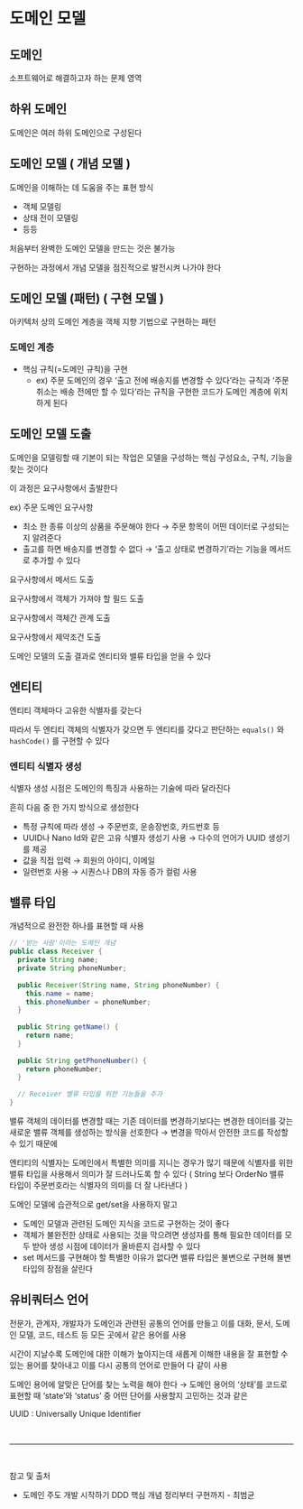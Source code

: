 
# 도메인 모델

## 도메인

소프트웨어로 해결하고자 하는 문제 영역



## 하위 도메인

도메인은 여러 하위 도메인으로 구성된다



## 도메인 모델 ( 개념 모델 )

도메인을 이해하는 데 도움을 주는 표현 방식

- 객체 모델링
- 상태 전이 모델링
- 등등

처음부터 완벽한 도메인 모델을 만드는 것은 불가능

구현하는 과정에서 개념 모델을 점진적으로 발전시켜 나가야 한다



## 도메인 모델 (패턴) ( 구현 모델 )

아키텍처 상의 도메인 계층을 객체 지향 기법으로 구현하는 패턴

### 도메인 계층

- 핵심 규칙(=도메인 규칙)을 구현
    - ex) 주문 도메인의 경우 ‘출고 전에 배송지를 변경할 수 있다’라는 규칙과 ‘주문 취소는 배송 전에만 할 수 있다’라는 규칙을 구현한 코드가 도메인 계층에 위치하게 된다



## 도메인 모델 도출

도메인을 모델링할 때 기본이 되는 작업은 모델을 구성하는 핵심 구성요소, 구칙, 기능을 찾는 것이다

이 과정은 요구사항에서 출발한다

ex) 주문 도메인 요구사항

- 최소 한 종류 이상의 상품을 주문해야 한다 → 주문 항목이 어떤 데이터로 구성되는지 알려준다
- 출고를 하면 배송지를 변경할 수 없다 → ‘출고 상태로 변경하기’라는 기능을 메서드로 추가할 수 있다

요구사항에서 메서드 도출

요구사항에서 객체가 가져야 할 필드 도출

요구사항에서 객체간 관계 도출

요구사항에서 제약조건 도출



도메인 모델의 도출 결과로 엔티티와 밸류 타입을 얻을 수 있다



## 엔티티

엔티티 객체마다 고유한 식별자를 갖는다

따라서 두 엔티티 객체의 식별자가 갖으면 두 엔티티를 갖다고 판단하는 `equals()` 와 `hashCode()` 를 구현할 수 있다

### 엔티티 식별자 생성

식별자 생성 시점은 도메인의 특징과 사용하는 기술에 따라 달라진다

흔히 다음 중 한 가지 방식으로 생성한다

- 특정 규칙에 따라 생성 → 주문번호, 운송장번호, 카드번호 등
- UUID나 Nano Id와 같은 고유 식별자 생성기 사용 → 다수의 언어가 UUID 생성기를 제공
- 값을 직접 입력 → 회원의 아이디, 이메일
- 일련번호 사용 → 시퀀스나 DB의 자동 증가 컬럼 사용



## 밸류 타입

개념적으로 완전한 하나를 표현할 때 사용

```java
// '받는 사람'이라는 도메인 개념
public class Receiver {
  private String name;
  private String phoneNumber;
  
  public Receiver(String name, String phoneNumber) {
    this.name = name;
    this.phoneNumber = phoneNumber;
  }
  
  public String getName() {
    return name; 
  }
  
  public String getPhoneNumber() {
    return phoneNumber;
  }
  
  // Receiver 밸류 타입을 위한 기능들을 추가
}
```

밸류 객체의 데이터를 변경할 때는 기존 데이터를 변경하기보다는 변경한 데이터를 갖는 새로운 밸류 객체를 생성하는 방식을 선호한다 → 변경을 막아서 안전한 코드를 작성할 수 있기 때문에

엔티티의 식별자는 도메인에서 특별한 의미를 지니는 경우가 많기 때문에 식별자를 위한 밸류 타입을 사용해서 의미가 잘 드러나도록 할 수 있다 ( String 보다 OrderNo 밸류 타입이 주문번호라는 식별자의 의미를 더 잘 나타낸다 )



도메인 모델에 습관적으로 get/set을 사용하지 말고

- 도메인 모델과 관련된 도메인 지식을 코드로 구현하는 것이 좋다
- 객체가 불완전한 상태로 사용되는 것을 막으려면 생성자를 통해 필요한 데이터를 모두 받아 생성 시점에 데이터가 올바른지 검사할 수 있다
- set 메서드를 구현해야 할 특별한 이유가 없다면 밸류 타입은 불변으로 구현해 불변 타입의 장점을 살린다



## 유비쿼터스 언어

전문가, 관계자, 개발자가 도메인과 관련된 공통의 언어를 만들고 이를 대화, 문서, 도메인 모델, 코드, 테스트 등 모든 곳에서 같은 용어를 사용

시간이 지날수록 도메인에 대한 이해가 높아지는데 새롭게 이해한 내용을 잘 표현할 수 있는 용어를 찾아내고 이를 다시 공통의 언어로 만들어 다 같이 사용

도메인 용어에 알맞은 단어를 찾는 노력을 해야 한다 → 도메인 용어의 ‘상태’를 코드로 표현할 때 ‘state’와 ‘status’ 중 어떤 단어를 사용할지 고민하는 것과 같은

UUID : Universally Unique Identifier

<br/>

---

<br/>

참고 및 출처
- 도메인 주도 개발 시작하기 DDD 핵심 개념 정리부터 구현까지 - 최범균